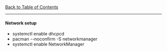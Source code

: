 [Back to Table of Contents](../README.md)
***

#### Network setup
* systemctl enable dhcpcd
* pacman --noconfirm -S networkmanager
* systemctl enable NetworkManager 
